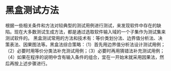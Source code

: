 # 黑盒测试方法



根据一些相关条件和方法对较典型的测试用例进行测试，来发现软件中存在的缺陷。现在大多数测试生成方法，都是通过选取软件输入域的一个子集作为测试集来测试软件的。 黑盒测试常用的方法和技术有：等价类划分法、边界值分析法、决策表法、因果图法等。黑盒法综合策略：（1）首先用边界值分析法设计测试用例；（2）必要时用等价分类法补充测试用例；（3）必要时再用猜错法补充测试用例；（4）如果在程序的说明中含有输入条件的组合，宜在一开始末就采用因果法，然后再按上述步骤进行。